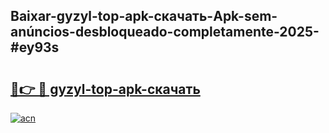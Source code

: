 ## Baixar-gyzyl-top-apk-скачать-Apk-sem-anúncios-desbloqueado-completamente-2025-#ey93s

# <h2><a href="https://ainizakaria.my?title=gyzyl-top-apk-скачать&ref=22M">🔗👉 🔴 gyzyl-top-apk-скачать</a></h2>

[![acn](https://github.com/user-attachments/assets/0f9c940e-d8b0-45ae-aac7-cd30a18b3e1c)](https://ainizakaria.my?title=gyzyl-top-apk-скачать&ref=22M)

